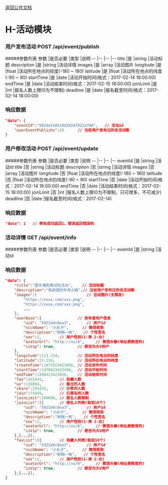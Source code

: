 [返回公共文档](/接口文档/1-公共文档.MD)

# H-活动模块


### 用户发布活动  POST   /api/event/publish

#####参数列表
参数			|是否必要		|类型			|说明
--				|--				|--				|--
title			|是				|string			|活动标题
description		|是				|string			|活动详情
images			|是				|array			|活动图片
longitude		|是				|float			|活动所在地点的经度(-180 ~ 180)
latitude		|是				|float			|活动所在地点的纬度(-90 ~ 90)
startTime		|是				|date			|活动开始时间(格式：2017-02-14 18:00:00)
endTime			|是				|date			|活动结束时间(格式：2017-02-15 18:00:00)
joinLimit		|是				|int			|报名人数上限(0为不限制)
deadline		|是				|date			|报名截至时间(格式：2017-02-14 18:00:00)


### 响应数据
```json
"data": {
	"eventId":"592dafe8518d2924f022a70d",	// 活动id
	"userEventPublishs":20		// 当前用户发布过的总活动数
}
```

### 用户修改活动  POST   /api/event/update

#####参数列表
参数			|是否必要		|类型			|说明
--				|--				|--				|--
eventId			|是				|string			|活动id
title			|否				|string			|活动标题
description		|否				|string			|活动详情
images			|否				|array			|活动图片
longitude		|否				|float			|活动所在地点的经度(-180 ~ 180)
latitude		|否				|float			|活动所在地点的纬度(-90 ~ 90)
startTime		|否				|date			|活动开始时间(格式：2017-02-14 18:00:00)
endTime			|否				|date			|活动结束时间(格式：2017-02-15 18:00:00)
joinLimit		|否				|int			|报名人数上限(0为不限制，只可增多，不可减少)
deadline		|否				|date			|报名截至时间(格式：2017-02-14)


### 响应数据
```json
"data": 1	// 修改成功返回1，错误返回错误码
```

### 活动详情  GET   /api/event/info

#####参数列表
参数			|是否必要		|类型			|说明
--				|--				|--				|--
eventId			|是				|string			|活动id

### 响应数据
```json
"data": {
	"title":"耍牛满免费试吃活动",	// 活动标题
	"description":"有颜值的牛肉火锅",// 当前用户发布过的总活动数
	"images":[						// 活动图片(无限张)
		"https://xxxx.com/xxx.png",
		"https://xxxx.com/xxx.png",
		...
	],
	"userBase":{				// 发布者用户信息
		"uid": "5921d4c6ea3",		// 用户id
		"nickName": "小丸子",		// 微信昵称
		"description":"刷锅一枚",	// 个性签名
		"sex":2,		// 用户性别(1-男 2-女)
		"avatarUrl": "http://xx/0",		// 微信头像(地址是微信的)
		"isVip": true,			// 是否为大V用户
	},
	"longitude":113.234,		// 活动所在地点的经度
	"latitude":23.234,			// 活动所在地点的纬度
	"createTime":1477423423456,	// 活动发布时间
	"startTime":1478423423456,	// 活动开始时间
	"endTime":1498423423456,	// 活动结束时间
	"fav":432443,		// 收藏人数
	"uv":139804,		// 看过的人数
	"share":235435,		// 分享的人数
	"join":75445,		// 已报名的人数
	"joinLimit":100000,	// 报名人数限制
	"joinList":[{		// 报名人列表(取前10个)
		"uid": "5921d4c6ea3",		// 用户id
		"nickName": "小丸子",		// 微信昵称
		"description":"刷锅一枚",	// 个性签名
		"sex":2,		// 用户性别(1-男 2-女)
		"avatarUrl": "http://xx/0",		// 微信头像(地址是微信的)
		"isVip": true,			// 是否为大V用户
	},{...}],
	"favList":[{		// 收藏人列表(取前10个)
		"uid": "5921d4c6ea3",		// 用户id
		"nickName": "小丸子",		// 微信昵称
		"description":"刷锅一枚",	// 个性签名
		"sex":2,		// 用户性别(1-男 2-女)
		"avatarUrl": "http://xx/0",		// 微信头像(地址是微信的)
		"isVip": true,			// 是否为大V用户
	},{...}],
}
```
